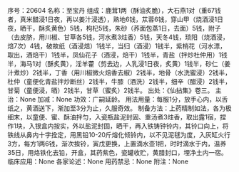 序号：20604
名称：至宝丹
组成：鹿茸1两（酥油炙脆），大石燕1对（重67钱者，真米醋浸1日夜，再以姜汁浸透），熟地6钱，苁蓉6钱，穿山甲（烧酒浸1日夜，晒干，酥炙黄色）5钱，枸杞5钱，朱砂（荞面包蒸1日，去面）5钱，附子（去皮脐，用川椒、甘草各5钱，河水煮3炷香）5钱，天冬4钱，琐阳（烧酒浸，焙7次）4钱，破故纸（酒浸焙）1钱半，当归（酒浸）1钱半，紫梢花（河水漂，取出，酒焙干）1钱半，凤仙花子（酒浸，焙干）1钱半，青盐（拌炒杜仲用）1钱半，海马1对（酥炙黄），淫羊藿（剪去边，人乳浸1日夜，炙黄）1钱半，砂仁（姜汁煮炒）2钱半，丁香（用川椒微火焙香去椒）2钱半，地骨（水洗蜜浸）2钱半，杜仲（童便化青盐拌炒断丝）2钱半，牛膝（酒洗）2钱半，细辛（醋浸）2钱半，甘菊（童便浸，晒）2钱半，甘草（蜜炙）2钱半。
出处：《仙拈集》卷三。
主治：None
加减：None
功效：广嗣延龄。
用法用量：每服1分，放手心内，以舌纸之，黄酒送下，渐加至3分为止，久服奇效。
制备方法：上药精制如法，各为极细末，以童便、蜜、酥油拌匀，入瓷瓶盐泥封固、重汤煮3炷香，取出露1宿，捏作1块，入银盒内按实，外以盐泥封固，晒干，再入铁铸钟铃内，其铃口向上，将铁线从鼻内十字拴定，用黑铅10-20斤熔化倾铃内，以不见泥毬为度，入灰缸火行3方，每方1两6钱，渐次挨铃，寅戊更换，上置滴水壶1把，时时滴水于内，温养35日，用烙铁化去铅，开盒，其药紫色，瓷罐收贮，黄腊封口，埋净土内一宿。
临床应用：None
各家论述：None
用药禁忌：None
附注：None
